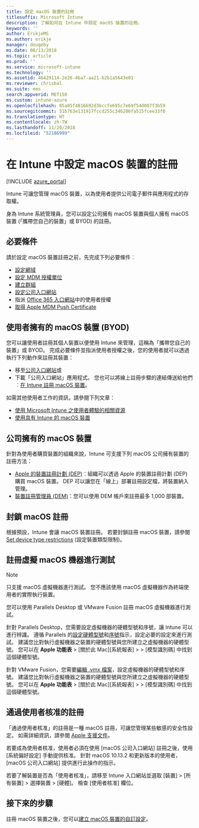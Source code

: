 ```yaml
---
title: 設定 macOS 裝置的註冊
titlesuffix: Microsoft Intune
description: 了解如何在 Intune 中設定 macOS 裝置的註冊。
keywords: ''
author: ErikjeMS
ms.author: erikje
manager: dougeby
ms.date: 08/13/2018
ms.topic: article
ms.prod: ''
ms.service: microsoft-intune
ms.technology: ''
ms.assetid: 46429114-2e26-4ba7-aa21-b2b1a5643e01
ms.reviewer: chrisbal
ms.suite: ems
search.appverid: MET150
ms.custom: intune-azure
ms.openlocfilehash: 85a05f4816692d3bccfe695c7e69f54d007f3b59
ms.sourcegitcommit: 51b763e131917fccd255c346286fa515fcee33f0
ms.translationtype: HT
ms.contentlocale: zh-TW
ms.lasthandoff: 11/20/2018
ms.locfileid: "52186999"
---
```

# <a name="set-up-enrollment-for-macos-devices-in-intune"></a>在 Intune 中設定 macOS 裝置的註冊

[!INCLUDE [azure_portal](./includes/azure_portal.md)]

Intune 可讓您管理 macOS 裝置，以為使用者提供公司電子郵件與應用程式的存取權。

身為 Intune 系統管理員，您可以設定公司擁有 macOS 裝置與個人擁有 macOS 裝置 (「攜帶您自己的裝置」或 BYOD) 的註冊。 

## <a name="prerequisites"></a>必要條件

請於設定 macOS 裝置註冊之前，先完成下列必要條件︰

- [設定網域](custom-domain-name-configure.md)
- [設定 MDM 授權單位](mdm-authority-set.md)
- [建立群組](https://docs.microsoft.com/intune-classic/get-started/start-with-a-paid-subscription-to-microsoft-intune-step-5)
- [設定公司入口網站](company-portal-app.md)
- 指派 [Office 365 入口網站](http://go.microsoft.com/fwlink/p/?LinkId=698854)中的使用者授權
- [取得 Apple MDM Push Certificate](apple-mdm-push-certificate-get.md)

## <a name="user-owned-macos-devices-byod"></a>使用者擁有的 macOS 裝置 (BYOD)

您可以讓使用者註冊其個人裝置以便使用 Intune 來管理，這稱為「攜帶您自己的裝置」或 BYOD。 完成必要條件並指派使用者授權之後，您的使用者就可以透過執行下列動作來註冊其裝置：
- 移至[公司入口網站](https://portal.manage.microsoft.com)或
- 下載「公司入口網站」應用程式。
您也可以將線上註冊步驟的連結傳送給他們︰[在 Intune 註冊 macOS 裝置](https://docs.microsoft.com/intune-user-help/enroll-your-device-in-intune-macos)。

如需其他使用者工作的資訊，請參閱下列文章：

- [使用 Microsoft Intune 之使用者體驗的相關資源](end-user-educate.md)
- [使用具有 Intune 的 macOS 裝置](/intune-user-help/using-your-macos-device-with-intune)

## <a name="company-owned-macos-devices"></a>公司擁有的 macOS 裝置
針對為使用者購買裝置的組織來說，Intune 可支援下列 macOS 公司擁有裝置的註冊方法：
- [Apple 的裝置註冊計劃 (DEP)](device-enrollment-program-enroll-macos.md)：組織可以透過 Apple 的裝置註冊計劃 (DEP) 購買 macOS 裝置。 DEP 可以讓您在「線上」部署註冊設定檔，將裝置納入管理。
- [裝置註冊管理員 (DEM)](device-enrollment-manager-enroll.md)：您可以使用 DEM 帳戶來註冊最多 1,000 部裝置。

## <a name="block-macos-enrollment"></a>封鎖 macOS 註冊
根據預設，Intune 會讓 macOS 裝置註冊。 若要封鎖註冊 macOS 裝置，請參閱 [Set device type restrictions](enrollment-restrictions-set.md) (設定裝置類型限制)。

## <a name="enroll-virtual-macos-machines-for-testing"></a>註冊虛擬 macOS 機器進行測試

> [!NOTE]
> 只支援 macOS 虛擬機器進行測試。 您不應該使用 macOS 虛擬機器作為終端使用者的實際執行裝置。 

您可以使用 Parallels Desktop 或 VMware Fusion 註冊 macOS 虛擬機器進行測試。 

針對 Parallels Desktop，您需要設定虛擬機器的硬體型號和序號，讓 Intune 可以進行辨識。 遵循 Parallels 的[設定硬體型號](http://kb.parallels.com/123594)和[序號](http://kb.parallels.com/123455)指示，設定必要的設定來進行測試。 建議您比對執行虛擬機器之裝置的硬體型號與您所建立之虛擬機器的硬體型號。 您可以在 **Apple 功能表** > [關於此 Mac][系統報表] >  > [模型識別碼] 中找到這個硬體型號。 

針對 VMware Fusion，您需要[編輯 .vmx 檔案](https://kb.vmware.com/s/article/1014782)，設定虛擬機器的硬體型號和序號。 建議您比對執行虛擬機器之裝置的硬體型號與您所建立之虛擬機器的硬體型號。 您可以在 **Apple 功能表** > [關於此 Mac][系統報表] >  > [模型識別碼] 中找到這個硬體型號。 

## <a name="user-approved-enrollment"></a>通過使用者核准的註冊

「通過使用者核准」的註冊是一種 macOS 註冊，可讓您管理某些敏感的安全性設定。 如需詳細資訊，請參閱 [Apple 支援文件](https://support.apple.com/HT208019)。

若要成為使用者核准，使用者必須在使用 [macOS 公司入口網站] 註冊之後，使用 [系統偏好設定] 手動提供核准。 針對 macOS 10.13.2 和更新版本的使用者，[macOS 公司入口網站] 提供進行此操作的指示。

若要了解裝置是否為「使用者核准」，請移至 Intune 入口網站並選取 [裝置] > [所有裝置] > 選擇裝置 > [硬體]。 檢查 [使用者核准] 欄位。

## <a name="next-steps"></a>接下來的步驟

註冊 macOS 裝置之後，您可以[建立 macOS 裝置的自訂設定](custom-settings-macos.md)。
